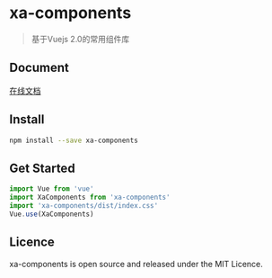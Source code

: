 # xa-components

> 基于Vuejs 2.0的常用组件库

## Document

[在线文档](https://xairFE.github.io/xa-components/docs)

## Install

```bash
npm install --save xa-components
```

## Get Started

```javascript
import Vue from 'vue'
import XaComponents from 'xa-components'
import 'xa-components/dist/index.css'
Vue.use(XaComponents)
```

## Licence

xa-components is open source and released under the MIT Licence.